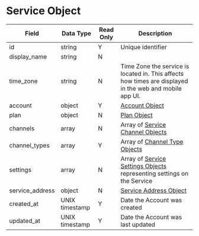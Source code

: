 # Service Object

Field | Data Type | Read Only | Description
--- | --- | --- | --- 
id | string | Y | Unique identifier
display_name | string | N | 
time_zone | string | N | Time Zone the service is located in.  This affects how times are displayed in the web and mobile app UI.
account | object | Y | [Account Object][]
plan | object | N | [Plan Object][]
channels | array | N | Array of [Service Channel Objects][]
channel_types | array | Y | Array of [Channel Type Objects][]
settings | array | N | Array of [Service Settings Objects][] representing settings on the Service
service_address | object | N | [Service Address Object][] 
created_at | UNIX timestamp | Y | Date the Account was created
updated_at | UNIX timestamp | Y | Date the Account was last updated

[Account Object]: /accounts/README.md
[Plan Object]: /plans/README.md
[Service Channel Objects]: /service_channels/README.md
[Channel Type Objects]: /channel_types/README.md
[Service Settings Objects]: /service_settings/README.md
[Service Address Object]: /service_addresses/README.md
